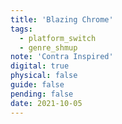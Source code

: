 ```yaml
---
title: 'Blazing Chrome'
tags:
  - platform_switch
  - genre_shmup
note: 'Contra Inspired'
digital: true
physical: false
guide: false
pending: false
date: 2021-10-05
---
```

